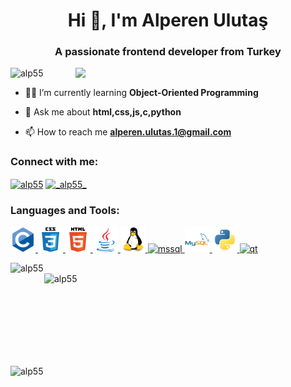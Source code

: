 <h1 align="center">Hi 👋, I'm Alperen Ulutaş</h1>
<h3 align="center">A passionate frontend developer from Turkey</h3>
<img src="https://s3.amazonaws.com/assets.datacamp.com/blog_assets/Python+IDEs/patolino-pernalonga-python-ide2.gif" align="right" width="400">
<p align="left"> 
<img src="https://komarev.com/ghpvc/?username=alp55&label=Profile%20views&color=0e75b6&style=flat" alt="alp55" /> </p>



- 🧑‍💻 I’m currently learning **Object-Oriented Programming**

- 💬 Ask me about **html,css,js,c,python**

- 📫 How to reach me **alperen.ulutas.1@gmail.com**

<h3 align="left">Connect with me:</h3>
<p align="left">
<a href="https://linkedin.com/in/alp55" target="blank"><img align="center" src="https://raw.githubusercontent.com/rahuldkjain/github-profile-readme-generator/master/src/images/icons/Social/linked-in-alt.svg" alt="alp55" height="30" width="40" /></a>
<a href="https://instagram.com/_alp55_" target="blank"><img align="center" src="https://raw.githubusercontent.com/rahuldkjain/github-profile-readme-generator/master/src/images/icons/Social/instagram.svg" alt="_alp55_" height="30" width="40" /></a>
</p>

<h3 align="left">Languages and Tools:</h3>
<p align="left"> <a href="https://www.cprogramming.com/" target="_blank" rel="noreferrer"> <img src="https://raw.githubusercontent.com/devicons/devicon/master/icons/c/c-original.svg" alt="c" width="40" height="40"/> </a> <a href="https://www.w3schools.com/css/" target="_blank" rel="noreferrer"> <img src="https://raw.githubusercontent.com/devicons/devicon/master/icons/css3/css3-original-wordmark.svg" alt="css3" width="40" height="40"/> </a> <a href="https://www.w3.org/html/" target="_blank" rel="noreferrer"> <img src="https://raw.githubusercontent.com/devicons/devicon/master/icons/html5/html5-original-wordmark.svg" alt="html5" width="40" height="40"/> </a> <a href="https://www.java.com" target="_blank" rel="noreferrer"> <img src="https://raw.githubusercontent.com/devicons/devicon/master/icons/java/java-original.svg" alt="java" width="40" height="40"/> </a> <a href="https://www.linux.org/" target="_blank" rel="noreferrer"> <img src="https://raw.githubusercontent.com/devicons/devicon/master/icons/linux/linux-original.svg" alt="linux" width="40" height="40"/> </a> <a href="https://www.microsoft.com/en-us/sql-server" target="_blank" rel="noreferrer"> <img src="https://www.svgrepo.com/show/303229/microsoft-sql-server-logo.svg" alt="mssql" width="40" height="40"/> </a> <a href="https://www.mysql.com/" target="_blank" rel="noreferrer"> <img src="https://raw.githubusercontent.com/devicons/devicon/master/icons/mysql/mysql-original-wordmark.svg" alt="mysql" width="40" height="40"/> </a> <a href="https://www.python.org" target="_blank" rel="noreferrer"> <img src="https://raw.githubusercontent.com/devicons/devicon/master/icons/python/python-original.svg" alt="python" width="40" height="40"/> </a> <a href="https://www.qt.io/" target="_blank" rel="noreferrer"> <img src="https://upload.wikimedia.org/wikipedia/commons/0/0b/Qt_logo_2016.svg" alt="qt" width="40" height="40"/> </a> </p>

<p><img align="left" src="https://github-readme-stats.vercel.app/api/top-langs?username=alp55&show_icons=true&locale=en&layout=compact" alt="alp55" /></p>

<p>&nbsp;<img align="right" src="https://github-readme-stats.vercel.app/api?username=alp55&show_icons=true&locale=en" alt="alp55" width="450"/></p>

<br><br><br><br><br><br><br>
<p> 
<img align="center" src="https://github-readme-streak-stats.herokuapp.com/?user=alp55&" alt="alp55" /></p>


